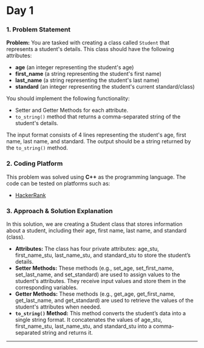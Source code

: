 <!DOCTYPE html>
<html lang="en">
<head>
    <meta charset="UTF-8">
    <meta name="viewport" content="width=device-width, initial-scale=1.0">
</head>
<body>
    <h1>Day 1</h1>
    <h3>1. Problem Statement</h3>
    <p>
        <strong>Problem:</strong> You are tasked with creating a class called <code>Student</code> that represents a student's details. 
        This class should have the following attributes:
    </p>
    <ul>
        <li><strong>age</strong> (an integer representing the student's age)</li>
        <li><strong>first_name</strong> (a string representing the student's first name)</li>
        <li><strong>last_name</strong> (a string representing the student's last name)</li>
        <li><strong>standard</strong> (an integer representing the student's current standard/class)</li>
    </ul>
    <p>You should implement the following functionality:</p>
    <ul>
        <li>Setter and Getter Methods for each attribute.</li>
        <li><code>to_string()</code> method that returns a comma-separated string of the student's details.</li>
    </ul>
    <p>
        The input format consists of 4 lines representing the student's age, first name, last name, and standard. The output should be a string returned by the <code>to_string()</code> method.
    </p>
    <h3>2. Coding Platform</h3>
    <p>
        This problem was solved using <strong>C++</strong> as the programming language. The code can be tested on platforms such as:
    </p>
    <ul>
        <li><a href="https://www.hackerrank.com/challenges/c-tutorial-class/problem">HackerRank</a></li>
    </ul>
    <h3>3. Approach & Solution Explanation</h3>
    <p>
      In this solution, we are creating a Student class that stores information about a student, including their age, first name, last name, and standard (class).
<ul>
<li><strong>Attributes:</strong>
The class has four private attributes: age_stu, first_name_stu, last_name_stu, and standard_stu to store the student’s details.</li>


<li><Strong>Setter Methods:</strong>
These methods (e.g., set_age, set_first_name, set_last_name, and set_standard) are used to assign values to the student's attributes. They receive input values and store them in the corresponding variables.</li>

<li><strong>Getter Methods:</strong>
These methods (e.g., get_age, get_first_name, get_last_name, and get_standard) are used to retrieve the values of the student's attributes when needed.</li>

<li><strong><code>to_string()</code> Method:</strong>
This method converts the student’s data into a single string format. It concatenates the values of age_stu, first_name_stu, last_name_stu, and standard_stu into a comma-separated string and returns it.</li>
</ul>
    </p>
    <hr>
</body>
</html>
